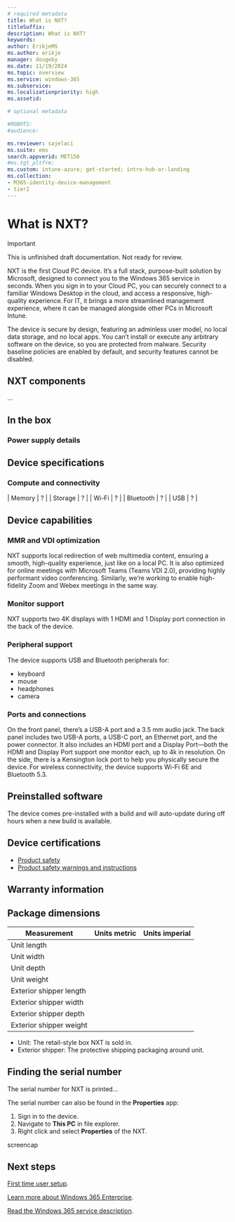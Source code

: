 ```yaml
---
# required metadata
title: What is NXT?
titleSuffix:
description: What is NXT?
keywords:
author: ErikjeMS  
ms.author: erikje
manager: dougeby
ms.date: 11/19/2024
ms.topic: overview
ms.service: windows-365
ms.subservice:
ms.localizationpriority: high
ms.assetid: 

# optional metadata

#ROBOTS:
#audience:

ms.reviewer: sajelaci
ms.suite: ems
search.appverid: MET150
#ms.tgt_pltfrm:
ms.custom: intune-azure; get-started; intro-hub-or-landing
ms.collection:
- M365-identity-device-management
- tier2
---
```


# What is NXT?

> [!IMPORTANT]
> This is unfinished draft documentation. Not ready for review. 

NXT is the first Cloud PC device. It’s a full stack, purpose-built solution by Microsoft, designed to connect you to the Windows 365 service in seconds. When you sign in to your Cloud PC, you can securely connect to a familiar Windows Desktop in the cloud, and access a responsive, high-quality experience. For IT, it brings a more streamlined management experience, where it can be managed alongside other PCs in Microsoft Intune.

The device is secure by design, featuring an adminless user model, no local data storage, and no local apps. You can’t install or execute any arbitrary software on the device, so you are protected from malware. Security baseline policies are enabled by default, and security features cannot be disabled.

## NXT components

...

## In the box

### Power supply details

## Device specifications

### Compute and connectivity

| Memory | ? |
| Storage | ? |
| Wi-Fi | ? |
| Bluetooth | ? |
| USB | ? |

## Device capabilities

### MMR and VDI optimization

NXT supports local redirection of web multimedia content, ensuring a smooth, high-quality experience, just like on a local PC. It is also optimized for online meetings with Microsoft Teams (Teams VDI 2.0), providing highly performant video conferencing. Similarly, we’re working to enable high-fidelity Zoom and Webex meetings in the same way.

### Monitor support

NXT supports two 4K displays with 1 HDMI and 1 Display port connection in the back of the device.

### Peripheral support

The device supports USB and Bluetooth peripherals for:

- keyboard
- mouse
- headphones
- camera

### Ports and connections

On the front panel, there’s a USB-A port and a 3.5 mm audio jack. The back panel includes two USB-A ports, a USB-C port, an Ethernet port, and the power connector. It also includes an HDMI port and a Display Port—both the HDMI and Display Port support one monitor each, up to 4k in resolution. On the side, there is a Kensington lock port to help you physically secure the device. For wireless connectivity, the device supports Wi-Fi 6E and Bluetooth 5.3. 

## Preinstalled software

The device comes pre-installed with a build and will auto-update during off hours when a new build is available.  

## Device certifications

- [Product safety](https://support.microsoft.com/en-us/windows/product-safety-warnings-and-instructions-726eab87-f471-4ad8-48e5-9c25f68927ba)
- [Product safety warnings and instructions](https://support.microsoft.com/en-us/windows/product-safety-warnings-and-instructions-726eab87-f471-4ad8-48e5-9c25f68927ba)

## Warranty information


## Package dimensions

| Measurement | Units metric | Units imperial |
| --- | --- | --- |
| Unit length | | |
| Unit width | | |
| Unit depth | | |
| Unit weight | | |
| Exterior shipper length | | |
| Exterior shipper width | | |
| Exterior shipper depth | | |
| Exterior shipper weight | | |

- Unit: The retail-style box NXT is sold in.
- Exterior shipper: The protective shipping packaging around unit.

## Finding the serial number

The serial number for NXT is printed...

The serial number can also be found in the **Properties** app:

1. Sign in to the device.
1. Navigate to **This PC** in file explorer.
1. Right click and select **Properties** of the NXT.

screencap



<!-- ########################## -->
## Next steps

[First time user setup](setup.md).

[Learn more about Windows 365 Enterprise](./enterprise/overview.md).

[Read the Windows 365 service description](/office365/servicedescriptions/windows-365-service-description/windows-365-service-description).
